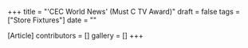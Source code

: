+++
title = "'CEC World News' (Must C TV Award)"
draft = false
tags = ["Store Fixtures"]
date = ""

[Article]
contributors = []
gallery = []
+++